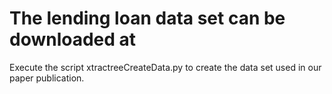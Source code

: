 # The lending loan data set can be downloaded at 

Execute the script xtractreeCreateData.py to create the data set used in our paper publication.

